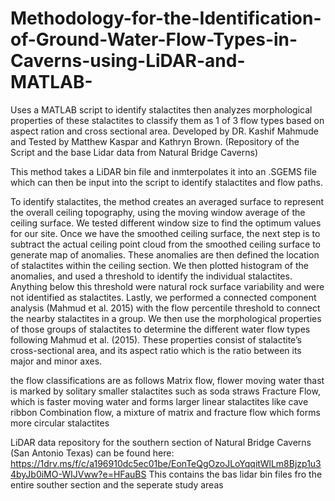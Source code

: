 # Methodology-for-the-Identification-of-Ground-Water-Flow-Types-in-Caverns-using-LiDAR-and-MATLAB-
Uses a MATLAB script to identify stalactites then analyzes morphological properties of these stalactites to classify them as 1 of 3 flow types based on aspect ration and cross sectional area. Developed by DR. Kashif Mahmude and Tested by Matthew Kaspar and Kathryn Brown. (Repository of the Script and the base Lidar data from Natural Bridge Caverns)

This method takes a LiDAR bin file and inmterpolates it into an .SGEMS file which can then be input into the script to identify stalactites and flow paths.

To identify stalactites, the method creates an averaged surface to represent the overall ceiling topography, using the moving window average of the ceiling surface. We tested different window size to find the optimum values for our site.  Once we have the smoothed ceiling surface, the next step is to subtract the actual ceiling point cloud from the smoothed ceiling surface to generate map of anomalies. These anomalies are then defined the location of stalactites within the ceiling section. We then plotted histogram of the anomalies, and used a threshold to identify the individual stalactites. Anything below this threshold were natural rock surface variability and were not identified as stalactites. Lastly, we performed a connected component analysis (Mahmud et al. 2015) with the flow percentile threshold to connect the nearby stalactites in a group. We then use the morphological properties of those groups of stalactites to determine the different water flow types following Mahmud et al. (2015). These properties consist of stalactite’s cross-sectional area, and its aspect ratio which is the ratio between its major and minor axes.

the flow classifications are as follows
Matrix flow, flower moving water thast is marked by solitary smaller stalactites such as soda straws
Fracture Flow, which is faster moving water and forms larger linear stalactites like cave ribbon
Combination flow, a mixture of matrix and fracture flow which forms more circular stalactites


LiDAR data repository for the southern section of Natural Bridge Caverns (San Antonio Texas) can be found here: https://1drv.ms/f/c/a196910dc5ec01be/EonTeQgOzoJLoYqqitWlLm8Bjzp1u34byJb0iMO-WIJVww?e=HFauBS
This contains the bas lidar bin files fro the entire souther section and the seperate study areas
